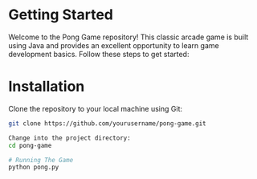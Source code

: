 # Getting Started
Welcome to the Pong Game repository!
This classic arcade game is built using Java and provides an excellent opportunity to learn game development basics. 
Follow these steps to get started:

# Installation 
Clone the repository to your local machine using Git:

   ```bash
   git clone https://github.com/yourusername/pong-game.git

Change into the project directory:
cd pong-game

# Running The Game
python pong.py

